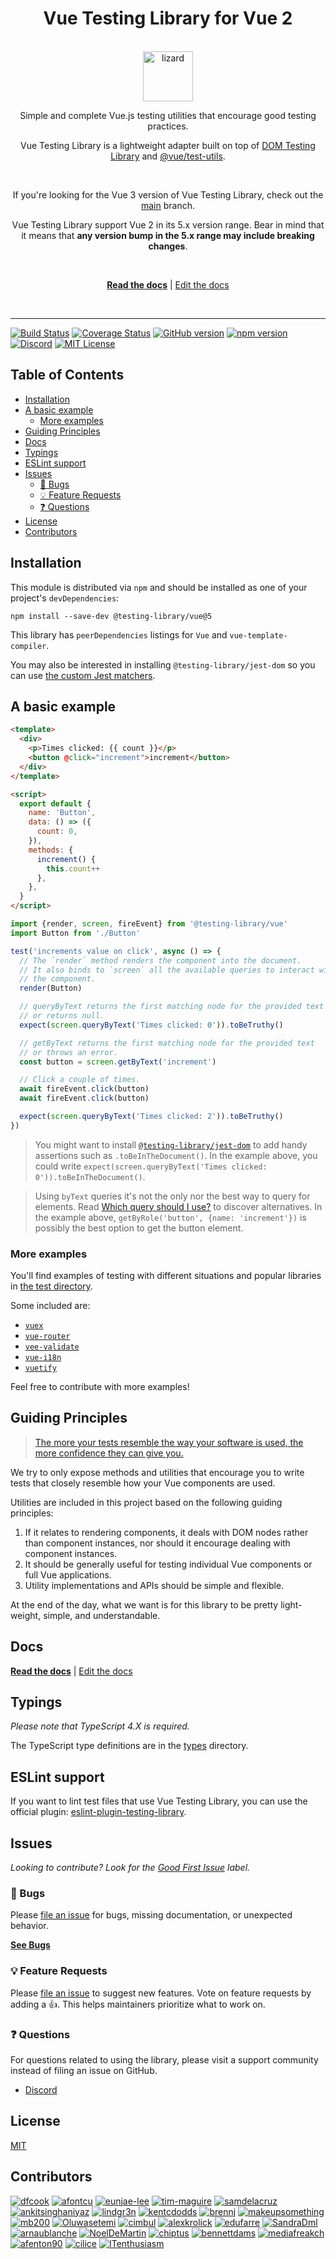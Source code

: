 <div align="center">
<h1>Vue Testing Library for Vue 2</h1>

<br />

<a href="https://www.joypixels.com/emoji/1F98E">
  <img
    height="80"
    width="80"
    alt="lizard"
    src="https://raw.githubusercontent.com/testing-library/vue-testing-library/main/lizard.png"
  />
</a>

<p>Simple and complete Vue.js testing utilities that encourage good testing practices.</p>

<p>Vue Testing Library is a lightweight adapter built on top of <a href="https://github.com/testing-library/dom-testing-library/">DOM Testing Library</a> and <a href="https://github.com/vuejs/vue-test-utils">@vue/test-utils</a>.</p>

<br />

  <p>If you're looking for the Vue 3 version of Vue Testing Library, check out the <a href="https://github.com/testing-library/vue-testing-library/tree/main">main</a> branch.</p>

  <p>Vue Testing Library support Vue 2 in its 5.x version range. Bear in  mind that it means that <strong>any version bump in the 5.x range may include breaking changes</strong>.</p>

<br />

[**Read the docs**][docs] | [Edit the docs][docs-edit]

<br />

</div>

<hr />

<!-- prettier-ignore-start -->
[![Build Status][build-badge]][build]
[![Coverage Status][coverage-badge]][coverage]
[![GitHub version][github-badge]][github]
[![npm version][npm-badge]][npm]
[![Discord][discord-badge]][discord]
[![MIT License][license-badge]][license]
<!-- prettier-ignore-end -->

<h2>Table of Contents</h2>

<!-- START doctoc generated TOC please keep comment here to allow auto update -->
<!-- DON'T EDIT THIS SECTION, INSTEAD RE-RUN doctoc TO UPDATE -->

- [Installation](#installation)
- [A basic example](#a-basic-example)
  - [More examples](#more-examples)
- [Guiding Principles](#guiding-principles)
- [Docs](#docs)
- [Typings](#typings)
- [ESLint support](#eslint-support)
- [Issues](#issues)
  - [🐛 Bugs](#-bugs)
  - [💡 Feature Requests](#-feature-requests)
  - [❓ Questions](#-questions)
- [License](#license)
- [Contributors](#contributors)

<!-- END doctoc generated TOC please keep comment here to allow auto update -->

## Installation

This module is distributed via `npm` and should be installed as one of your
project's `devDependencies`:

```
npm install --save-dev @testing-library/vue@5
```

This library has `peerDependencies` listings for `Vue` and
`vue-template-compiler`.

You may also be interested in installing `@testing-library/jest-dom` so you can
use [the custom Jest matchers][jest-dom].

## A basic example

```html
<template>
  <div>
    <p>Times clicked: {{ count }}</p>
    <button @click="increment">increment</button>
  </div>
</template>

<script>
  export default {
    name: 'Button',
    data: () => ({
      count: 0,
    }),
    methods: {
      increment() {
        this.count++
      },
    },
  }
</script>
```

```js
import {render, screen, fireEvent} from '@testing-library/vue'
import Button from './Button'

test('increments value on click', async () => {
  // The `render` method renders the component into the document.
  // It also binds to `screen` all the available queries to interact with
  // the component.
  render(Button)

  // queryByText returns the first matching node for the provided text
  // or returns null.
  expect(screen.queryByText('Times clicked: 0')).toBeTruthy()

  // getByText returns the first matching node for the provided text
  // or throws an error.
  const button = screen.getByText('increment')

  // Click a couple of times.
  await fireEvent.click(button)
  await fireEvent.click(button)

  expect(screen.queryByText('Times clicked: 2')).toBeTruthy()
})
```

> You might want to install [`@testing-library/jest-dom`][jest-dom] to add handy
> assertions such as `.toBeInTheDocument()`. In the example above, you could
> write `expect(screen.queryByText('Times clicked: 0')).toBeInTheDocument()`.

> Using `byText` queries it's not the only nor the best way to query for
> elements. Read [Which query should I use?][which-query] to discover
> alternatives. In the example above, `getByRole('button', {name: 'increment'})`
> is possibly the best option to get the button element.

### More examples

You'll find examples of testing with different situations and popular libraries
in [the test directory][test-directory].

Some included are:

- [`vuex`][vuex-example]
- [`vue-router`][vue-router-example]
- [`vee-validate`][vee-validate-example]
- [`vue-i18n`][vue-i18n-example]
- [`vuetify`][vuetify-example]

Feel free to contribute with more examples!

## Guiding Principles

> [The more your tests resemble the way your software is used, the more
> confidence they can give you.][guiding-principle]

We try to only expose methods and utilities that encourage you to write tests
that closely resemble how your Vue components are used.

Utilities are included in this project based on the following guiding
principles:

1.  If it relates to rendering components, it deals with DOM nodes rather than
    component instances, nor should it encourage dealing with component
    instances.
2.  It should be generally useful for testing individual Vue components or full
    Vue applications.
3.  Utility implementations and APIs should be simple and flexible.

At the end of the day, what we want is for this library to be pretty
light-weight, simple, and understandable.

## Docs

[**Read the docs**][docs] | [Edit the docs][docs-edit]

## Typings

_Please note that TypeScript 4.X is required._

The TypeScript type definitions are in the [types][types-directory] directory.

## ESLint support

If you want to lint test files that use Vue Testing Library, you can use the
official plugin: [eslint-plugin-testing-library][eslint-plugin-testing-library].

## Issues

_Looking to contribute? Look for the [Good First Issue][good-first-issue]
label._

### 🐛 Bugs

Please [file an issue][add-issue-bug] for bugs, missing documentation, or
unexpected behavior.

[**See Bugs**][bugs]

### 💡 Feature Requests

Please [file an issue][add-issue] to suggest new features. Vote on feature
requests by adding a 👍. This helps maintainers prioritize what to work on.

### ❓ Questions

For questions related to using the library, please visit a support community
instead of filing an issue on GitHub.

- [Discord][discord]

## License

[MIT][license]

## Contributors

[![dfcook](https://avatars0.githubusercontent.com/u/10348212?v=3&s=120)](https://github.com/dfcook)
[![afontcu](https://avatars3.githubusercontent.com/u/9197791?v=3&s=120)](https://github.com/afontcu)
[![eunjae-lee](https://avatars0.githubusercontent.com/u/499898?v=3&s=120)](https://github.com/eunjae-lee)
[![tim-maguire](https://avatars0.githubusercontent.com/u/29452317?v=3&s=120)](https://github.com/tim-maguire)
[![samdelacruz](https://avatars0.githubusercontent.com/u/2040007?v=3&s=120)](https://github.com/samdelacruz)
[![ankitsinghaniyaz](https://avatars0.githubusercontent.com/u/11331989?v=3&s=120)](https://github.com/ankitsinghaniyaz)
[![lindgr3n](https://avatars0.githubusercontent.com/u/24882614?v=3&s=120)](https://github.com/lindgr3n)
[![kentcdodds](https://avatars0.githubusercontent.com/u/1500684?v=3&s=120)](https://github.com/kentcdodds)
[![brennj](https://avatars2.githubusercontent.com/u/29227924?v=3&s=120)](https://github.com/brennj)
[![makeupsomething](https://avatars2.githubusercontent.com/u/7676733?v=3&s=120)](https://github.com/makeupsomething)
[![mb200](https://avatars2.githubusercontent.com/u/22549525?v=3&s=120)](https://github.com/mb200)
[![Oluwasetemi](https://avatars2.githubusercontent.com/u/10030028?v=3&s=120)](https://github.com/Oluwasetemi)
[![cimbul](https://avatars2.githubusercontent.com/u/927923?v=3&s=120)](https://github.com/cimbul)
[![alexkrolick](https://avatars2.githubusercontent.com/u/1571667?v=3&s=120)](https://github.com/alexkrolick)
[![edufarre](https://avatars2.githubusercontent.com/u/25011566?v=3&s=120)](https://github.com/edufarre)
[![SandraDml](https://avatars2.githubusercontent.com/u/5694169?v=3&s=120)](https://github.com/SandraDml)
[![arnaublanche](https://avatars2.githubusercontent.com/u/24812315?v=3&s=120)](https://github.com/arnaublanche)
[![NoelDeMartin](https://avatars2.githubusercontent.com/u/1517677?v=3&s=120)](https://github.com/NoelDeMartin)
[![chiptus](https://avatars2.githubusercontent.com/u/1381655?v=3&s=120)](https://github.com/chiptus)
[![bennettdams](https://avatars2.githubusercontent.com/u/29319414?v=3&s=120)](https://github.com/bennettdams)
[![mediafreakch](https://avatars2.githubusercontent.com/u/777093?v=3&s=120)](https://github.com/mediafreakch)
[![afenton90](https://avatars2.githubusercontent.com/u/8963736?v=3&s=120)](https://github.com/afenton90)
[![cilice](https://avatars2.githubusercontent.com/u/835588?v=3&s=120)](https://github.com/cilice)
[![ITenthusiasm](https://avatars2.githubusercontent.com/u/47364027?v3&s=120)](https://github.com/ITenthusiasm)

<!-- prettier-ignore-start -->
[build-badge]: https://img.shields.io/github/workflow/status/testing-library/vue-testing-library/validate?logo=github
[build]: https://github.com/testing-library/vue-testing-library/actions?query=workflow%3Avalidate
[coverage-badge]: https://img.shields.io/codecov/c/github/testing-library/vue-testing-library.svg
[coverage]: https://codecov.io/github/testing-library/vue-testing-library
[github-badge]: https://badge.fury.io/gh/testing-library%2Fvue-testing-library.svg
[github]: https://badge.fury.io/gh/testing-library%2Fvue-testing-library
[npm-badge]: https://badge.fury.io/js/%40testing-library%2Fvue.svg
[npm]: https://badge.fury.io/js/%40testing-library%2Fvue
[license-badge]: https://img.shields.io/github/license/testing-library/vue-testing-library.svg
[license]: https://github.com/testing-library/vue-testing-library/blob/main/LICENSE
[discord]: https://discord.gg/testing-library
[discord-badge]: https://img.shields.io/discord/723559267868737556.svg?label=&logo=discord&logoColor=ffffff&color=7389D8&labelColor=6A7EC2&style=flat-square
[jest-dom]: https://github.com/testing-library/jest-dom
[which-query]: https://testing-library.com/docs/guide-which-query
[guiding-principle]: https://twitter.com/kentcdodds/status/977018512689455106
[good-first-issue]: https://github.com/testing-library/vue-testing-library/issues?q=is%3Aissue+is%3Aopen+label%3A%22good+first+issue%22

[docs]: https://testing-library.com/vue
[docs-edit]: https://github.com/testing-library/testing-library-docs
[eslint-plugin-testing-library]: https://github.com/testing-library/eslint-plugin-testing-library

[bugs]: https://github.com/testing-library/vue-testing-library/issues?q=is%3Aissue+is%3Aopen+label%3Abug+sort%3Acreated-desc
[add-issue-bug]: https://github.com/testing-library/vue-testing-library/issues/new?assignees=&labels=bug&template=bug_report.md&title=
[add-issue]: (https://github.com/testing-library/vue-testing-library/issues/new)

[types-directory]: https://github.com/testing-library/vue-testing-library/blob/main/types
[test-directory]: https://github.com/testing-library/vue-testing-library/blob/main/src/__tests__
[vuex-example]: https://github.com/testing-library/vue-testing-library/blob/main/src/__tests__/vuex.js
[vue-router-example]: https://github.com/testing-library/vue-testing-library/blob/main/src/__tests__/vue-router.js
[vee-validate-example]: https://github.com/testing-library/vue-testing-library/blob/main/src/__tests__/validate-plugin.js
[vue-i18n-example]: https://github.com/testing-library/vue-testing-library/blob/main/src/__tests__/translations-vue-i18n.js
[vuetify-example]: https://github.com/testing-library/vue-testing-library/blob/main/src/__tests__/vuetify.js
<!-- prettier-ignore-end -->
